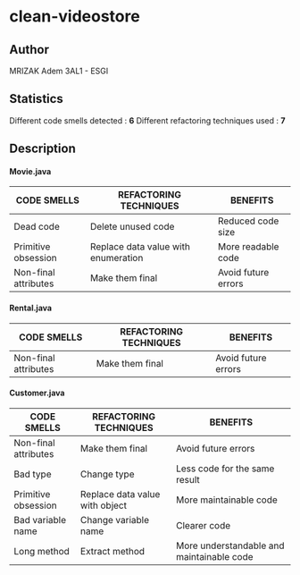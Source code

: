 
# clean-videostore

## Author
MRIZAK Adem
3AL1 - ESGI

## Statistics
Different code smells detected : **6**
Different refactoring techniques used : **7**

## Description

#### Movie.java
|CODE SMELLS|REFACTORING TECHNIQUES|BENEFITS|  
|--|--|--|  
|Dead code|Delete unused code|Reduced code size|  
|Primitive obsession|Replace data value with enumeration|More readable code|  
|Non-final attributes|Make them final|Avoid future errors|

#### Rental.java
|CODE SMELLS|REFACTORING TECHNIQUES|BENEFITS|  
|--|--|--|  
|Non-final attributes|Make them final|Avoid future errors|

#### Customer.java
|CODE SMELLS|REFACTORING TECHNIQUES|BENEFITS|  
|--|--|--|  
|Non-final attributes|Make them final|Avoid future errors|
|Bad type|Change type|Less code for the same result|
|Primitive obsession|Replace data value with object|More maintainable code|
|Bad variable name|Change variable name|Clearer code|
|Long method|Extract method|More understandable and maintainable code|
